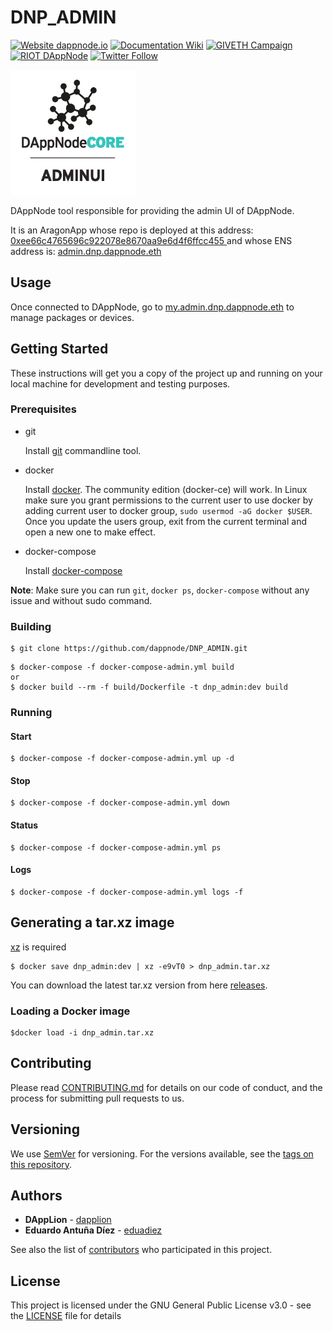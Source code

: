 # DNP_ADMIN

[![Website dappnode.io](https://img.shields.io/badge/Website-dappnode.io-brightgreen.svg)](https://dappnode.io/)
[![Documentation Wiki](https://img.shields.io/badge/Documentation-Wiki-brightgreen.svg)](https://github.com/dappnode/DAppNode/wiki)
[![GIVETH Campaign](https://img.shields.io/badge/GIVETH-Campaign-1e083c.svg)](https://alpha.giveth.io/campaigns/OcKJryNwjeidMXi9)
[![RIOT DAppNode](https://img.shields.io/badge/RIOT-DAppNode-blue.svg)](https://riot.im/app/#/room/#DAppNode:matrix.org)
[![Twitter Follow](https://img.shields.io/twitter/follow/espadrine.svg?style=social&label=Follow)](https://twitter.com/DAppNODE?lang=es)

<p align="left">
  <img src="ADMINUI-min.png" width="200"/>
</p>

DAppNode tool responsible for providing the admin UI of DAppNode.

It is an AragonApp whose repo is deployed at this address: [0xee66c4765696c922078e8670aa9e6d4f6ffcc455
](https://etherscan.io/address/0xee66c4765696c922078e8670aa9e6d4f6ffcc455
) and whose ENS address is: [admin.dnp.dappnode.eth](https://etherscan.io/enslookup?q=admin.dnp.dappnode.eth)

## Usage

Once connected to DAppNode, go to [my.admin.dnp.dappnode.eth](http://my.admin.dnp.dappnode.eth) to manage packages or devices.

## Getting Started

These instructions will get you a copy of the project up and running on your local machine for development and testing purposes.

### Prerequisites

- git

   Install [git](https://git-scm.com/book/en/v2/Getting-Started-Installing-Git) commandline tool.

- docker

   Install [docker](https://docs.docker.com/engine/installation). The community edition (docker-ce) will work. In Linux make sure you grant permissions to the current user to use docker by adding current user to docker group, `sudo usermod -aG docker $USER`. Once you update the users group, exit from the current terminal and open a new one to make effect.

- docker-compose

   Install [docker-compose](https://docs.docker.com/compose/install)
   
**Note**: Make sure you can run `git`, `docker ps`, `docker-compose` without any issue and without sudo command.

### Building

```
$ git clone https://github.com/dappnode/DNP_ADMIN.git
```

```
$ docker-compose -f docker-compose-admin.yml build
or 
$ docker build --rm -f build/Dockerfile -t dnp_admin:dev build 
```

### Running

#### Start
```
$ docker-compose -f docker-compose-admin.yml up -d
```
#### Stop
```
$ docker-compose -f docker-compose-admin.yml down
```
#### Status
```
$ docker-compose -f docker-compose-admin.yml ps
```
#### Logs
```
$ docker-compose -f docker-compose-admin.yml logs -f
```

## Generating a tar.xz image

[xz](https://tukaani.org/xz/) is required 

```
$ docker save dnp_admin:dev | xz -e9vT0 > dnp_admin.tar.xz
```

You can download the latest tar.xz version from here [releases](https://github.com/dappnode/DNP_ADMIN/releases).

### Loading a Docker image

```
$docker load -i dnp_admin.tar.xz
```

## Contributing

Please read [CONTRIBUTING.md](https://github.com/dappnode) for details on our code of conduct, and the process for submitting pull requests to us.

## Versioning

We use [SemVer](http://semver.org/) for versioning. For the versions available, see the [tags on this repository](https://github.com/dappnode/DNP_ADMIN/tags).

## Authors

* **DAppLion** - [dapplion](https://github.com/dapplion)
* **Eduardo Antuña Díez** - [eduadiez](https://github.com/eduadiez)

See also the list of [contributors](https://github.com/dappnode/DNP_ADMIN/contributors) who participated in this project.

## License

This project is licensed under the GNU General Public License v3.0 - see the [LICENSE](LICENSE) file for details
